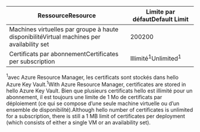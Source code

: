 | <span data-ttu-id="d7ffe-101">Ressource</span><span class="sxs-lookup"><span data-stu-id="d7ffe-101">Resource</span></span> | <span data-ttu-id="d7ffe-102">Limite par défaut</span><span class="sxs-lookup"><span data-stu-id="d7ffe-102">Default Limit</span></span> |
| --- | --- |
| <span data-ttu-id="d7ffe-103">Machines virtuelles par groupe à haute disponibilité</span><span class="sxs-lookup"><span data-stu-id="d7ffe-103">Virtual machines per availability set</span></span> | <span data-ttu-id="d7ffe-104">200</span><span class="sxs-lookup"><span data-stu-id="d7ffe-104">200</span></span> |
| <span data-ttu-id="d7ffe-105">Certificats par abonnement</span><span class="sxs-lookup"><span data-stu-id="d7ffe-105">Certificates per subscription</span></span> |<span data-ttu-id="d7ffe-106">Illimité<sup>1</sup></span><span class="sxs-lookup"><span data-stu-id="d7ffe-106">Unlimited<sup>1</sup></span></span> |

<span data-ttu-id="d7ffe-107"><sup>1</sup>avec Azure Resource Manager, les certificats sont stockés dans hello Azure Key Vault.</span><span class="sxs-lookup"><span data-stu-id="d7ffe-107"><sup>1</sup>With Azure Resource Manager, certificates are stored in hello Azure Key Vault.</span></span> <span data-ttu-id="d7ffe-108">Bien que plusieurs certificats hello est illimité pour un abonnement, il est toujours une limite de 1 Mo de certificats par déploiement (ce qui se compose d’une seule machine virtuelle ou d’un ensemble de disponibilité).</span><span class="sxs-lookup"><span data-stu-id="d7ffe-108">Although hello number of certificates is unlimited for a subscription, there is still a 1 MB limit of certificates per deployment (which consists of either a single VM or an availability set).</span></span>

